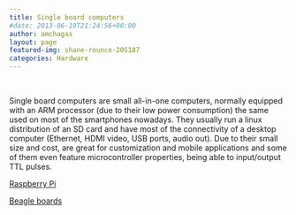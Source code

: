 ```yaml
---
title: Single board computers
#date: 2013-06-19T21:24:56+00:00
author: amchagas
layout: page
featured-img: shane-rounce-205187
categories: Hardware
---
```



&nbsp;

Single board computers are small all-in-one computers, normally equipped with an ARM processor (due to their low power consumption) the same used on most of the smartphones nowadays. They usually run a linux distribution of an SD card and have most of the connectivity of a desktop computer (Ethernet, HDMI video, USB ports, audio out). Due to their small size and cost, are great for customization and mobile applications and some of them even feature microcontroller properties, being able to input/output TTL pulses.

[Raspberry Pi](http://openeuroscience.com/hardware-projects/computers/raspberry-pi/ "Raspberry Pi")

[Beagle boards](http://openeuroscience.com/hardware-projects/computers/the-beagles/ "The “Beagles”")
